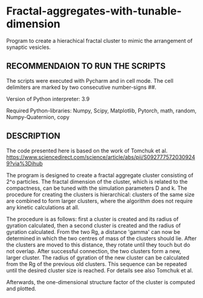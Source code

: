 # Fractal-aggregates-with-tunable-dimension
Program to create a hierachical fractal cluster to mimic the arrangement of synaptic vesicles.  


## RECOMMENDAION TO RUN THE SCRIPTS

The scripts were executed with Pycharm and in cell mode. The cell delimiters are marked by two consecutive number-signs ##.

Version of Python interpreter: 3.9

Required Python-libraries: Numpy, Scipy, Matplotlib, Pytorch, math, random, Numpy-Quaternion, copy

## DESCRIPTION 

The code presented here is based on the work of Tomchuk et al.
https://www.sciencedirect.com/science/article/abs/pii/S0927775720309249?via%3Dihub

The program is designed to create a fractal aggregate cluster consisting of 2^o particles. The fractal dimension of the cluster, which is related to the compactness, can be tuned with the simulation parameters D and k. The procedure for creating the clusters is hierarchical: clusters of the same size are combined to form larger clusters, where the algorithm does not require any kinetic calculations at all.

The procedure is as follows: first a cluster is created and its radius of gyration calculated, then a second cluster is created and the radius of gyration calculated.  From the two Rg, a distance 'gamma' can now be determined in which the two centres of mass of the clusters should lie. After the clusters are moved to this distance, they rotate until they touch but do not overlap. After successful connection, the two clusters form a new, larger cluster. The radius of gyration of the new cluster can be calculated from the Rg of the previous old clusters. This sequence can be repeated until the desired cluster size is reached. For details see also Tomchuk et al. 

Afterwards, the one-dimensional structure factor of the cluster is computed and plotted.  


